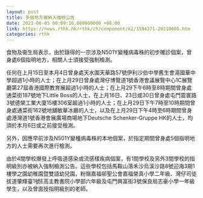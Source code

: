 ```yaml
---
layout: post
title: 多個地方被納入強檢公告
date: 2021-06-05 00:09:16.000000000 +08:00
link: https://news.rthk.hk/rthk/ch/component/k2/1594371-20210605.htm
categories: rthk
---
```


食物及衞生局表示，由於錄得的一宗涉及N501Y變種病毒株的初步確診個案，曾身處6個指明地方，相關人士須接受強制檢測。

任何在上月15日至本月4日曾身處天水圍天華路57號伊利沙伯中學舊生會湯國華中學超過1小時的人士；在上月29日曾身處灣仔博覽道1號香港會議展覽中心1C展覽廳第27屆香港國際教育展超過1小時的人士；在上月29下午6時至8時期間曾身處通菜街187號地下Little  Boss的人士，在上月16日、23日或30日曾身處屯門震寰路3號德榮工業大廈15樓306室超過1小時的人士；在上月29日下午7時至10時期間曾身處通菜街162號地舖敏華冰廳的人士，以及在上月29日下午4時至6時期間曾身處港灣道1號香港會展廣場商場地下Deutsche Schenker-Gruppe HK的人士，均須於本月6日或之前接受檢測。

另外，因應早前涉及N501Y變種病毒株的本地個案，於指定期間曾身處5個指明地方的人士需要再次進行檢測。

由於4間學校爆發上呼吸道感染或流感樣疾病個案，有1間學校及另外3間學校的指明級別亦被納入強制檢測公告。這些學校包括馬鞍山落禾沙烏溪沙路8號迎海3期1樓學之園幼稚園暨雙語幼兒園，粉嶺嘉福邨聖公會嘉福榮真小學二年級、灣仔司徒拔道肇輝臺1號E高主教書院小學部六年級及屯門興富街3號保良局志豪小學一年級學生，以及曾面授指明級別的老師。
